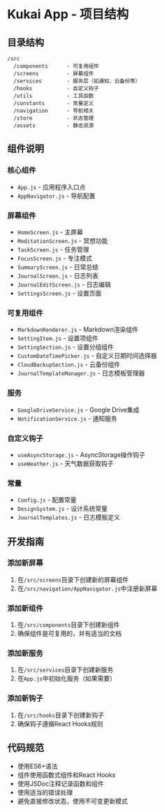 # Kukai App - 项目结构

## 目录结构

```
/src
  /components      - 可复用组件
  /screens         - 屏幕组件
  /services        - 服务层（如通知、云备份等）
  /hooks           - 自定义钩子
  /utils           - 工具函数
  /constants       - 常量定义
  /navigation      - 导航相关
  /store           - 状态管理
  /assets          - 静态资源
```

## 组件说明

### 核心组件

- `App.js` - 应用程序入口点
- `AppNavigator.js` - 导航配置

### 屏幕组件

- `HomeScreen.js` - 主屏幕
- `MeditationScreen.js` - 冥想功能
- `TaskScreen.js` - 任务管理
- `FocusScreen.js` - 专注模式
- `SummaryScreen.js` - 日常总结
- `JournalScreen.js` - 日志列表
- `JournalEditScreen.js` - 日志编辑
- `SettingsScreen.js` - 设置页面

### 可复用组件

- `MarkdownRenderer.js` - Markdown渲染组件
- `SettingItem.js` - 设置项组件
- `SettingSection.js` - 设置分组组件
- `CustomDateTimePicker.js` - 自定义日期时间选择器
- `CloudBackupSection.js` - 云备份组件
- `JournalTemplateManager.js` - 日志模板管理器

### 服务

- `GoogleDriveService.js` - Google Drive集成
- `NotificationService.js` - 通知服务

### 自定义钩子

- `useAsyncStorage.js` - AsyncStorage操作钩子
- `useWeather.js` - 天气数据获取钩子

### 常量

- `Config.js` - 配置常量
- `DesignSystem.js` - 设计系统常量
- `JournalTemplates.js` - 日志模板定义

## 开发指南

### 添加新屏幕

1. 在`/src/screens`目录下创建新的屏幕组件
2. 在`/src/navigation/AppNavigator.js`中注册新屏幕

### 添加新组件

1. 在`/src/components`目录下创建新组件
2. 确保组件是可复用的，并有适当的文档

### 添加新服务

1. 在`/src/services`目录下创建新服务
2. 在`App.js`中初始化服务（如果需要）

### 添加新钩子

1. 在`/src/hooks`目录下创建新钩子
2. 确保钩子遵循React Hooks规则

## 代码规范

- 使用ES6+语法
- 组件使用函数式组件和React Hooks
- 使用JSDoc注释记录函数和组件
- 使用适当的错误处理
- 避免直接修改状态，使用不可变更新模式
